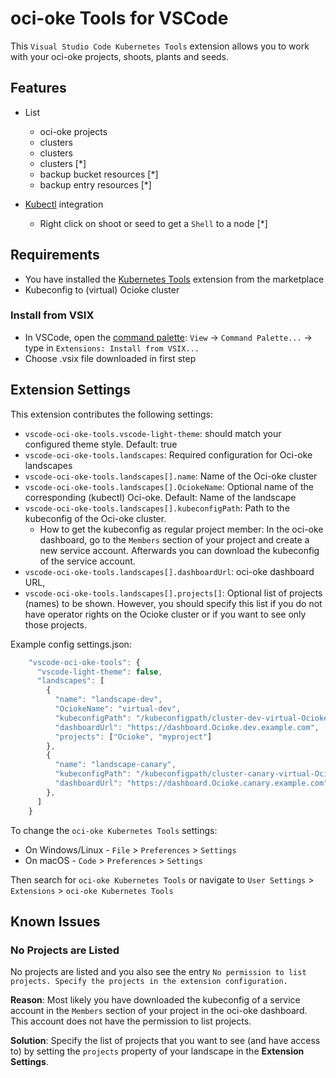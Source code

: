 # oci-oke Tools for VSCode

This `Visual Studio Code Kubernetes Tools` extension allows you to work with your oci-oke projects, shoots, plants and seeds.

## Features

- List
  - oci-oke projects
  -  clusters
  -  clusters
  -  clusters [*]
  - backup bucket resources [*]
  - backup entry resources [*]

- [Kubectl](https://github.com/oracle/oci) integration
  - Right click on shoot or seed to get a `Shell` to a node [*]

## Requirements
- You have installed the [Kubernetes Tools](https://marketplace.visualstudio.com/items?itemName=ms-kubernetes-tools.vscode-kubernetes-tools) extension from the marketplace
- Kubeconfig to (virtual) Ocioke cluster


### Install from VSIX

* In VSCode, open the [command palette](https://code.visualstudio.com/docs/getstarted/tips-and-tricks#_command-palette): `View` -> `Command Palette...` -> type in `Extensions: Install from VSIX...`
* Choose .vsix file downloaded in first step

## Extension Settings

This extension contributes the following settings:

* `vscode-oci-oke-tools.vscode-light-theme`: should match your configured theme style. Default: true
* `vscode-oci-oke-tools.landscapes`: Required configuration for Oci-oke landscapes
* `vscode-oci-oke-tools.landscapes[].name`: Name of the Oci-oke cluster
* `vscode-oci-oke-tools.landscapes[].OciokeName`: Optional name of the corresponding (kubectl) Oci-oke. Default: Name of the landscape
* `vscode-oci-oke-tools.landscapes[].kubeconfigPath`: Path to the kubeconfig of the Oci-oke cluster.
  * How to get the kubeconfig as regular project member: In the oci-oke dashboard, go to the `Members` section of your project and create a new service account. Afterwards you can download the kubeconfig of the service account.
* `vscode-oci-oke-tools.landscapes[].dashboardUrl`: oci-oke dashboard URL,
* `vscode-oci-oke-tools.landscapes[].projects[]`: Optional list of projects (names) to be shown. However, you should specify this list if you do not have operator rights on the Ocioke cluster or if you want to see only those projects.

Example config settings.json:
```js
    "vscode-oci-oke-tools": {
      "vscode-light-theme": false,
      "landscapes": [
        {
          "name": "landscape-dev",
          "OciokeName": "virtual-dev",
          "kubeconfigPath": "/kubeconfigpath/cluster-dev-virtual-Ocioke/kubeconfig.yaml",
          "dashboardUrl": "https://dashboard.Ocioke.dev.example.com",
          "projects": ["Ocioke", "myproject"]
        },
        {
          "name": "landscape-canary",
          "kubeconfigPath": "/kubeconfigpath/cluster-canary-virtual-Ocioke/kubeconfig.yaml",
          "dashboardUrl": "https://dashboard.Ocioke.canary.example.com"
        },
      ]
    }
```

To change the `oci-oke Kubernetes Tools` settings:
* On Windows/Linux - `File` > `Preferences` > `Settings`
* On macOS - `Code` > `Preferences` > `Settings`

Then search for `oci-oke Kubernetes Tools` or navigate to `User Settings` > `Extensions` > `oci-oke Kubernetes Tools`

## Known Issues
### No Projects are Listed
No projects are listed and you also see the entry `No permission to list projects. Specify the projects in the extension configuration.`

**Reason**: Most likely you have downloaded the kubeconfig of a service account in the `Members` section of your project in the oci-oke dashboard. This account does not have the permission to list projects.

**Solution**: Specify the list of projects that you want to see (and have access to) by setting the `projects` property of your landscape in the **Extension Settings**.
